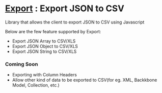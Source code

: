 
# <a href="https://github.com/NaveenKY/Export">Export</a> : Export JSON to CSV
Library that allows the client to export JSON to CSV using Javascript


Below are the few feature supported by Export:
- Export JSON Array to CSV/XLS
- Export JSON Object to CSV/XLS
- Export JSON String to CSV/XLS


###  Coming Soon
- Exporting with Column Headers
- Allow other kind of data to be exported to CSV(for eg. XML, Backkbone Model, Collection, etc.)
